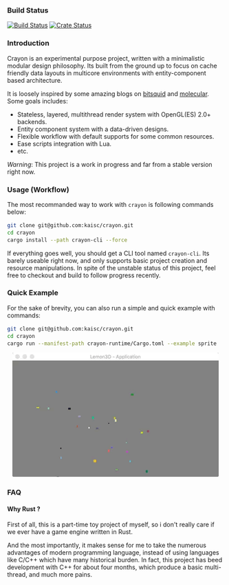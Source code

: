 ### Build Status
[![Build Status](https://travis-ci.org/kaisc/crayon.svg?branch=master)](https://travis-ci.org/kaisc/crayon)
[![Crate Status](http://meritbadge.herokuapp.com/crayon)](https://crates.io/crates/crayon)

### Introduction
Crayon is an experimental purpose project, written with a minimalistic modular design philosophy. Its built from the ground up to focus on cache friendly data layouts in multicore environments with entity-component based architecture.

It is loosely inspired by some amazing blogs on [bitsquid](https://bitsquid.blogspot.de) and [molecular](https://blog.molecular-matters.com). Some goals includes:

- Stateless, layered, multithread render system with OpenGL(ES) 2.0+ backends.
- Entity component system with a data-driven designs.
- Flexible workflow with default supports for some common resources.
- Ease scripts integration with Lua.
- etc.

*Warning*: This project is a work in progress and far from a stable version right now.

### Usage (Workflow)
The most recommanded way to work with `crayon` is following commands below:

``` sh
git clone git@github.com:kaisc/crayon.git
cd crayon
cargo install --path crayon-cli --force
```

If everything goes well, you should get a CLI tool named `crayon-cli`. Its barely useable right now, and only supports basic project creation and resource manipulations. In spite of the unstable status of this project, feel free to checkout and build to follow progress recently.

### Quick Example
For the sake of brevity, you can also run a simple and quick example with commands:

``` sh
git clone git@github.com:kaisc/crayon.git
cd crayon
cargo run --manifest-path crayon-runtime/Cargo.toml --example sprite
```

<p align="center">
  <img src="screenshots/sprite-particles.gif">
</p>

### FAQ

#### Why Rust ?

First of all, this is a part-time toy project of myself,  so i don't really care if we ever have a game engine written in Rust.

And the most importantly, it makes sense for me to take the numerous advantages of modern programming language, instead of using languages like C/C++ which have many historical burden. In fact, this project has beed development with C++ for about four months, which produce a basic multi-thread, and much more pains.
